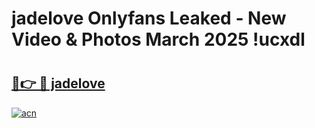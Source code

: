 # jadelove Onlyfans Leaked - New Video & Photos March 2025 !ucxdl

# <h2><a href="https://ss0nca.iuczelnia.edu.pl?title=jadelove&ref=ucxdl">🔗👉 🔴 jadelove</a></h2>

[![acn](https://github.com/user-attachments/assets/0f9c940e-d8b0-45ae-aac7-cd30a18b3e1c)](https://ss0nca.iuczelnia.edu.pl?title=jadelove&ref=ucxdl)

